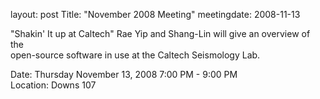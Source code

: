 layout: post
Title: "November 2008 Meeting"
meetingdate: 2008-11-13

"Shakin' It up at Caltech" Rae Yip and Shang-Lin will give an overview of the  
open-source software in use at the Caltech Seismology Lab.                     
                                                                             
Date: Thursday November 13, 2008 7:00 PM - 9:00 PM                               
Location: Downs 107                                         
